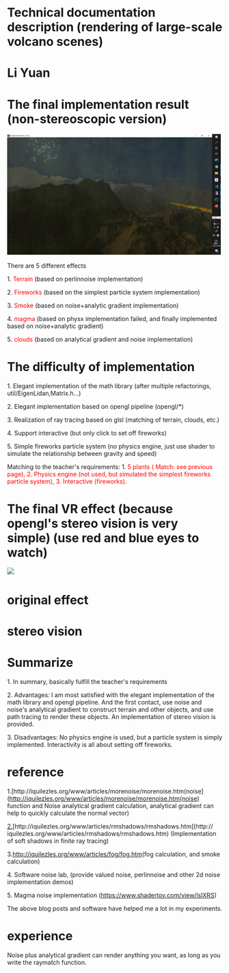 # Technical documentation description (rendering of large-scale volcano scenes)

# Li Yuan

# The final implementation result (non-stereoscopic version)

<img src="images/技术文档说明0.png" width=500px />

There are 5 different effects

1\. <span style="color:#FF0000">Terrain</span> (based on perlinnoise implementation)

2\. <span style="color:#FF0000">Fireworks</span> (based on the simplest particle system implementation)

3\. <span style="color:#FF0000">Smoke</span> (based on noise\+analytic gradient implementation)

4\. <span style="color:#FF0000">magma</span> (based on physx implementation failed, and finally implemented based on noise\+analytic gradient)

5\. <span style="color:#FF0000">clouds</span> \(based on analytical gradient and noise implementation)

# The difficulty of implementation

1\. Elegant implementation of the math library (after multiple refactorings, util/EigenLidan\,Matrix\.h...\)

2\. Elegant implementation based on opengl pipeline (opengl/\*)

3\. Realization of ray tracing based on glsl (matching of terrain, clouds, etc.)

4\. Support interactive (but only click to set off fireworks)

5\. Simple fireworks particle system (no physics engine, just use shader to simulate the relationship between gravity and speed)

Matching to the teacher's requirements: 1\. <span style="color:#FF0000">5</span> <span style="color:#FF0000">plants</span> <span style="color: #FF0000">\(</span> <span style="color:#FF0000">Match: see previous page),</span> <span style="color:#FF0000">2\.</span> <span style="color:#FF0000">Physics engine (not used, but simulated the simplest fireworks particle system),</span> <span style="color:#FF0000">3\.</span > <span style="color:#FF0000">Interactive (fireworks). </span>

# The final VR effect (because opengl's stereo vision is very simple) (use red and blue eyes to watch)

<img src="images/Technical Documentation Description 1.png" width=500px />

# original effect

# stereo vision

# Summarize

1\. In summary, basically fulfill the teacher's requirements

2\. Advantages: I am most satisfied with the elegant implementation of the math library and opengl pipeline. And the first contact, use noise and noise's analytical gradient to construct terrain and other objects, and use path tracing to render these objects. An implementation of stereo vision is provided.

3\. Disadvantages: No physics engine is used, but a particle system is simply implemented. Interactivity is all about setting off fireworks.

# reference

1\.[http://iquilezles\.org/www/articles/morenoise/morenoise\.htm\(noise](http://iquilezles.org/www/articles/morenoise/morenoise.htm(noise) function and Noise analytical gradient calculation, analytical gradient can help to quickly calculate the normal vector)

[2\.](http://iquilezles.org/www/articles/rmshadows/rmshadows.htm)[http://iquilezles\.org/www/articles/rmshadows/rmshadows\.htm](http:// iquilezles.org/www/articles/rmshadows/rmshadows.htm) (Implementation of soft shadows in finite ray tracing)

3\.[http://iquilezles\.org/www/articles/fog/fog\.htm](http://iquilezles.org/www/articles/fog/fog.htm)\(fog calculation, and smoke calculation)

4\. Software noise lab, (provide valued noise, perlinnoise and other 2d noise implementation demos)

5\. Magma noise implementation ([https://www\.shadertoy\.com/view/lslXRS](https://www.shadertoy.com/view/lslXRS))

The above blog posts and software have helped me a lot in my experiments.

# experience

Noise plus analytical gradient can render anything you want, as long as you write the raymatch function.
